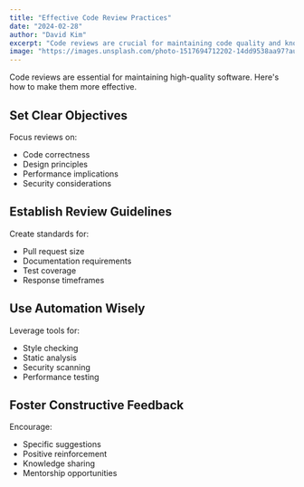 ```yaml
---
title: "Effective Code Review Practices"
date: "2024-02-28"
author: "David Kim"
excerpt: "Code reviews are crucial for maintaining code quality and knowledge sharing. Learn the best practices for conducting effective code reviews."
image: "https://images.unsplash.com/photo-1517694712202-14dd9538aa97?auto=format&fit=crop&q=80"
---
```


Code reviews are essential for maintaining high-quality software. Here's how to make them more effective.

## Set Clear Objectives

Focus reviews on:
- Code correctness
- Design principles
- Performance implications
- Security considerations

## Establish Review Guidelines

Create standards for:
- Pull request size
- Documentation requirements
- Test coverage
- Response timeframes

## Use Automation Wisely

Leverage tools for:
- Style checking
- Static analysis
- Security scanning
- Performance testing

## Foster Constructive Feedback

Encourage:
- Specific suggestions
- Positive reinforcement
- Knowledge sharing
- Mentorship opportunities